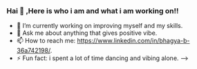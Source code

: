 ### Hai 👋 ,Here is who i am and what i am working on!!



- 🔭 I’m currently working on improving myself and my skills.
- 💬 Ask me about anything that gives positive vibe.
- 📫 How to reach me: https://www.linkedin.com/in/bhagya-b-36a742198/.
- ⚡ Fun fact: i spent a lot of time dancing and vibing alone.
-->

